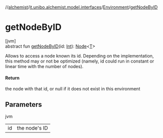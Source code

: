 //[alchemist](../../../index.md)/[it.unibo.alchemist.model.interfaces](../index.md)/[Environment](index.md)/[getNodeByID](get-node-by-i-d.md)

# getNodeByID

[jvm]\
abstract fun [getNodeByID](get-node-by-i-d.md)(id: [Int](https://kotlinlang.org/api/latest/jvm/stdlib/kotlin/-int/index.html)): [Node](../-node/index.md)<[T](../../it.unibo.alchemist.boundary.interfaces/-output-monitor/index.md)>

Allows to access a node known its id. Depending on the implementation, this method may or not be optimized (namely, id could run in constant or linear time with the number of nodes).

#### Return

the node with that id, or null if it does not exist in this environment

## Parameters

jvm

| | |
|---|---|
| id | the node's ID |

